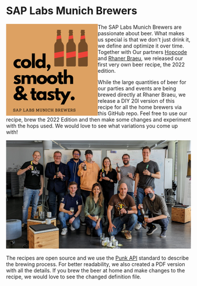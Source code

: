 # SAP Labs Munich Brewers

<img align="left" width="250" height="250" src="res/logo.png">

The SAP Labs Munich Brewers are passionate about beer. What makes us special is that we don't just drink it, we define and optimize it over time. Together with Our partners [Hopcode](https://www.hopcode.bayern/en/) and [Rhaner Braeu](https://www.rhaner.de/), we released our first very own beer recipe, the 2022 edition. 

While the large quantities of beer for our parties and events are being brewed directly at Rhaner Braeu, we release a DIY 20l version of this recipe for all the home brewers via this GitHub repo. Feel free to use our recipe, brew the 2022 Edition and then make some changes and experiment with the hops used. We would love to see what variations you come up with!

![SAP Labs Munich Brewers at the Beer Definition Workshop in Munich](res/social1.jpeg)



The recipes are open source and we use the [Punk API](https://punkapi.com/documentation/v2) standard to describe the brewing process. For better readability, we also created a PDF version with all the details. If you brew the beer at home and make changes to the recipe, we would love to see the changed definition file. 